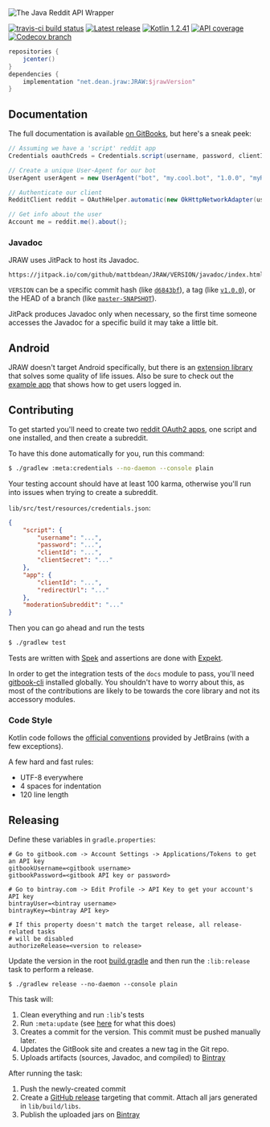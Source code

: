 <img src="https://raw.githubusercontent.com/mattbdean/JRAW/master/art/header.png" alt="The Java Reddit API Wrapper" />

[![travis-ci build status](https://img.shields.io/travis/mattbdean/JRAW.svg)](https://travis-ci.org/mattbdean/JRAW)
[![Latest release](https://img.shields.io/github/release/mattbdean/JRAW.svg)](https://bintray.com/thatjavanerd/maven/JRAW/_latestVersion)
[![Kotlin 1.2.41](https://img.shields.io/badge/Kotlin-1.2.41-blue.svg)](http://kotlinlang.org)
[![API coverage](https://img.shields.io/badge/API_coverage-46%25-9C27B0.svg)](https://github.com/thatJavaNerd/JRAW/blob/master/ENDPOINTS.md)
[![Codecov branch](https://img.shields.io/codecov/c/github/mattbdean/JRAW.svg)](https://codecov.io/gh/mattbdean/JRAW)

```groovy
repositories {
    jcenter()
}
dependencies {
    implementation "net.dean.jraw:JRAW:$jrawVersion"
}
```

## Documentation

The full documentation is available [on GitBooks](https://mattbdean.gitbooks.io/jraw), but here's a sneak peek:

```java
// Assuming we have a 'script' reddit app
Credentials oauthCreds = Credentials.script(username, password, clientId, clientSecret);

// Create a unique User-Agent for our bot
UserAgent userAgent = new UserAgent("bot", "my.cool.bot", "1.0.0", "myRedditUsername");

// Authenticate our client
RedditClient reddit = OAuthHelper.automatic(new OkHttpNetworkAdapter(userAgent), oauthCreds);

// Get info about the user
Account me = reddit.me().about();
```

### Javadoc

JRAW uses JitPack to host its Javadoc.

```
https://jitpack.io/com/github/mattbdean/JRAW/VERSION/javadoc/index.html
```

`VERSION` can be a specific commit hash (like [`d6843bf`](https://jitpack.io/com/github/mattbdean/JRAW/d6843bf/javadoc/index.html)), a tag (like [`v1.0.0`](https://jitpack.io/com/github/mattbdean/JRAW/v1.0.0/javadoc/index.html)), or the HEAD of a branch (like [`master-SNAPSHOT`](https://jitpack.io/com/github/mattbdean/JRAW/master-SNAPSHOT/javadoc/index.html)).

JitPack produces Javadoc only when necessary, so the first time someone accesses the Javadoc for a specific build it may take a little bit.

## Android

JRAW doesn't target Android specifically, but there is an [extension library](https://github.com/mattbdean/JRAW-Android) that solves some quality of life issues. Also be sure to check out the [example app](https://github.com/mattbdean/JRAW-Android/tree/master/example-app) that shows how to get users logged in.

## Contributing

To get started you'll need to create two [reddit OAuth2 apps](https://www.reddit.com/prefs/apps), one script and one installed, and then create a subreddit.

To have this done automatically for you, run this command:

```sh
$ ./gradlew :meta:credentials --no-daemon --console plain
```

Your testing account should have at least 100 karma, otherwise you'll run into issues when trying to create a subreddit.

`lib/src/test/resources/credentials.json`:

```json
{
    "script": {
        "username": "...",
        "password": "...",
        "clientId": "...",
        "clientSecret": "..."
    },
    "app": {
        "clientId": "...",
        "redirectUrl": "..."
    },
    "moderationSubreddit": "..."
}
```

Then you can go ahead and run the tests

```sh
$ ./gradlew test
```

Tests are written with [Spek](http://spekframework.org/) and assertions are done with [Expekt](https://github.com/winterbe/expekt).

In order to get the integration tests of the `docs` module to pass, you'll need [gitbook-cli](https://github.com/GitbookIO/gitbook-cli) installed globally. You shouldn't have to worry about this, as most of the contributions are likely to be towards the core library and not its accessory modules.

### Code Style

Kotlin code follows the [official conventions](https://kotlinlang.org/docs/reference/coding-conventions.html) provided by JetBrains (with a few exceptions).

A few hard and fast rules:

 - UTF-8 everywhere
 - 4 spaces for indentation
 - 120 line length

## Releasing

Define these variables in `gradle.properties`:

```properties
# Go to gitbook.com -> Account Settings -> Applications/Tokens to get an API key
gitbookUsername=<gitbook username>
gitbookPassword=<gitbook API key or password>

# Go to bintray.com -> Edit Profile -> API Key to get your account's API key
bintrayUser=<bintray username>
bintrayKey=<bintray API key>

# If this property doesn't match the target release, all release-related tasks
# will be disabled
authorizeRelease=<version to release>
```

Update the version in the root [build.gradle](https://github.com/mattbdean/JRAW/blob/master/build.gradle) and then run the `:lib:release` task to perform a release.

```
$ ./gradlew release --no-daemon --console plain
```

This task will:

 1. Clean everything and run `:lib`'s tests
 2. Run `:meta:update` (see [here](https://github.com/mattbdean/JRAW/tree/master/meta) for what this does)
 3. Creates a commit for the version. This commit must be pushed manually later.
 4. Updates the GitBook site and creates a new tag in the Git repo.
 5. Uploads artifacts (sources, Javadoc, and compiled) to [Bintray](https://bintray.com/thatjavanerd/maven/JRAW)

After running the task:

 1. Push the newly-created commit
 2. Create a [GitHub release](https://github.com/mattbdean/JRAW/releases/new) targeting that commit. Attach all jars generated in `lib/build/libs`.
 3. Publish the uploaded jars on [Bintray](https://bintray.com/thatjavanerd/maven/JRAW)
